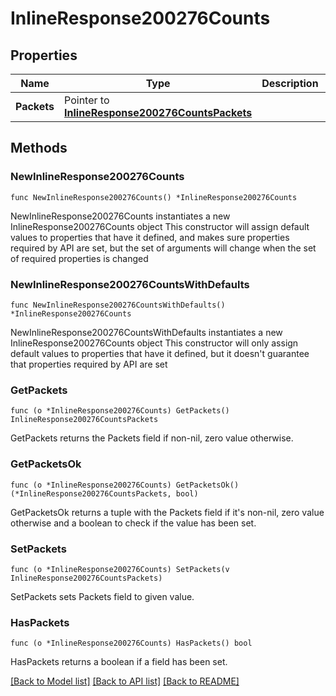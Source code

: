 # InlineResponse200276Counts

## Properties

Name | Type | Description | Notes
------------ | ------------- | ------------- | -------------
**Packets** | Pointer to [**InlineResponse200276CountsPackets**](InlineResponse200276CountsPackets.md) |  | [optional] 

## Methods

### NewInlineResponse200276Counts

`func NewInlineResponse200276Counts() *InlineResponse200276Counts`

NewInlineResponse200276Counts instantiates a new InlineResponse200276Counts object
This constructor will assign default values to properties that have it defined,
and makes sure properties required by API are set, but the set of arguments
will change when the set of required properties is changed

### NewInlineResponse200276CountsWithDefaults

`func NewInlineResponse200276CountsWithDefaults() *InlineResponse200276Counts`

NewInlineResponse200276CountsWithDefaults instantiates a new InlineResponse200276Counts object
This constructor will only assign default values to properties that have it defined,
but it doesn't guarantee that properties required by API are set

### GetPackets

`func (o *InlineResponse200276Counts) GetPackets() InlineResponse200276CountsPackets`

GetPackets returns the Packets field if non-nil, zero value otherwise.

### GetPacketsOk

`func (o *InlineResponse200276Counts) GetPacketsOk() (*InlineResponse200276CountsPackets, bool)`

GetPacketsOk returns a tuple with the Packets field if it's non-nil, zero value otherwise
and a boolean to check if the value has been set.

### SetPackets

`func (o *InlineResponse200276Counts) SetPackets(v InlineResponse200276CountsPackets)`

SetPackets sets Packets field to given value.

### HasPackets

`func (o *InlineResponse200276Counts) HasPackets() bool`

HasPackets returns a boolean if a field has been set.


[[Back to Model list]](../README.md#documentation-for-models) [[Back to API list]](../README.md#documentation-for-api-endpoints) [[Back to README]](../README.md)


